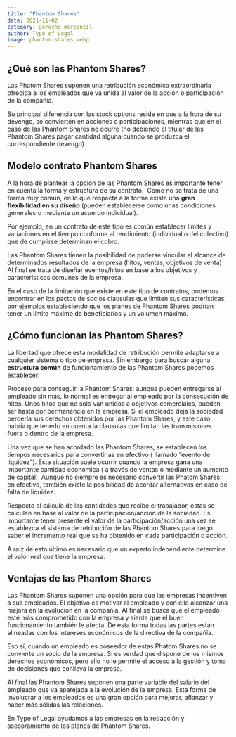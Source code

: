 ```yaml
---
title: "Phantom Shares"
date: 2021-11-02
category: Derecho mercantil
author: Type of Legal
image: phantom-shares.webp
---
```


**¿Qué son las Phantom Shares?**
--------------------------------

Las Phatom Shares suponen una retribución económica extraordinaria ofrecida a los empleados que va unida al valor de la acción o participación de la compañía.

Su principal diferencia con las stock options reside en que a la hora de su devengo, se convierten en acciones o participaciones, mientras que en el caso de las Phantom Shares no ocurre (no debiendo el titular de las Phantom Shares pagar cantidad alguna cuando se produzca el correspondiente devengo)

**Modelo contrato Phantom Shares**
----------------------------------

A la hora de plantear la opción de las Phantom Shares es importante tener en cuenta la forma y estructura de su contrato.  Como no se trata de una forma muy común, en lo que respecta a la forma existe una **gran flexibilidad en su diseño** (pueden establecerse como unas condiciones generales o mediante un acuerdo individual).

Por ejemplo, en un contrato de este tipo es común establecer límites y variaciones en el tiempo conforme al rendimiento (individual o del colectivo) que de cumplirse determinan el cobro.

Las Phantom Shares tienen la posibilidad de poderse vincular al alcance de determinados resultados de la empresa (hitos, ventas, objetivos de venta) Al final se trata de diseñar eventos/hitos en base a los objetivos y características comunes de la empresa.

En el caso de la limitación que existe en este tipo de contratos, podemos encontrar en los pactos de socios clausulas que limiten sus características, por ejemplos estableciendo que los planes de Phantom Shares podrían tener un límite máximo de beneficiarios y un volumen máximo.

**¿Cómo funcionan las Phantom Shares?**
---------------------------------------

La libertad que ofrece esta modalidad de retribución permite adaptarse a cualquier sistema o tipo de empresa. Sin embargo para buscar alguna **estructura común** de funcionamiento de las Phantom Shares podemos establecer:

Proceso para conseguir la Phantom Shares: aunque pueden entregarse al empleado sin más, lo normal es entregar al empleado por la consecución de hitos. Unos hitos que no solo van unidos a objetivos comerciales, pueden ser hasta por permanencia en la empresa. Si el empleado deja la sociedad perdería sus derechos obtenidos por las Phantom Shares, y este caso habría que tenerlo en cuenta la clausulas que limitan las transmisiones fuera o dentro de la empresa.

Una vez que se han acordado las Phantom Shares, se establecen los tiempos necesarios para convertirlas en efectivo ( llamado “evento de liquidez”). Esta situación suele ocurrir cuando la empresa gana una importante cantidad económica ( a través de ventas o mediante un aumento de capital). Aunque no siempre es necesario convertir las Phatom Shares en efectivo, también existe la posibilidad de acordar alternativas en caso de falta de liquidez.

Respecto al cálculo de las cantidades que recibe el trabajador, estas se calculan en base al valor de la participación/acción de la sociedad. Es importante tener presente el valor de la participación/acción una vez se establezca el sistema de retribución de las Phantom Shares para luego saber el incremento real que se ha obtenido en cada participación o acción.

A raíz de esto último es necesario que un experto independiente determine el valor real que tiene la empresa.

**Ventajas de las Phantom Shares**
----------------------------------

Las Phantom Shares suponen una opción para que las empresas incentiven a sus empleados. El objetivo es motivar al empleado y con ello alcanzar una mejora en la evolución en la compañía. Al final se busca que el empleado esté más comprometido con la empresa y sienta que el buen funcionamiento también le afecta. De esta forma todas las partes están alineadas con los intereses económicos de la directiva de la compañía.

Eso sí, cuando un empleado es poseedor de estas Phatom Shares no se convierte un socio de la empresa. Sí es verdad que dispone de los mismos derechos económicos, pero ello no le permite el acceso a la gestión y toma de decisiones que conlleva la empresa.

Al final las Phantom Shares suponen una parte variable del salario del empleado que va aparejada a la evolución de la empresa. Esta forma de involucrar a los empleados es una gran opción para mejorar, afianzar y hacer más sólidas las relaciones. 

En Type of Legal ayudamos a las empresas en la redacción y asesoramiento de los planes de Phantom Shares.
